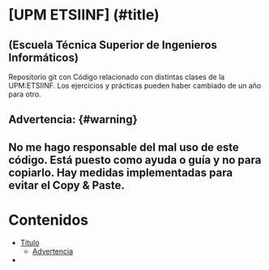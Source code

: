 # [UPM ETSIINF] (#title)
## (Escuela Técnica Superior de Ingenieros Informáticos)
Repositorio git con Código relacionado con distintas clases de la UPM:ETSIINF. Los ejercicios y prácticas pueden haber cambiado de un año para otro.
## Advertencia: {#warning}
## No me hago responsable del mal uso de este código. Está puesto como ayuda o guía y no para copiarlo. Hay medidas implementadas para evitar el Copy & Paste.

# Contenidos

- [Titulo](#title)
    - [Advertencia](#warning)
- 
    